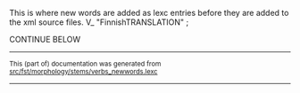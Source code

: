 This is where new words are added as lexc entries before they are
added to the xml source files.
V_ "FinnishTRANSLATION" ;

CONTINUE BELOW

* * *

<small>This (part of) documentation was generated from [src/fst/morphology/stems/verbs_newwords.lexc](https://github.com/giellalt/lang-yrk/blob/main/src/fst/morphology/stems/verbs_newwords.lexc)</small>

---

